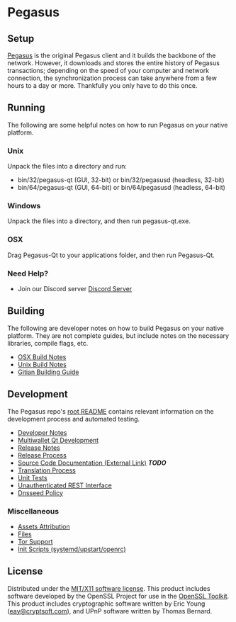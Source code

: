 Pegasus
=====================

Setup
---------------------
[Pegasus](https://www.pegasuscoin.online) is the original Pegasus client and it builds the backbone of the network. However, it downloads and stores the entire history of Pegasus transactions; depending on the speed of your computer and network connection, the synchronization process can take anywhere from a few hours to a day or more. Thankfully you only have to do this once.

Running
---------------------
The following are some helpful notes on how to run Pegasus on your native platform.

### Unix

Unpack the files into a directory and run:

- bin/32/pegasus-qt (GUI, 32-bit) or bin/32/pegasusd (headless, 32-bit)
- bin/64/pegasus-qt (GUI, 64-bit) or bin/64/pegasusd (headless, 64-bit)

### Windows

Unpack the files into a directory, and then run pegasus-qt.exe.

### OSX

Drag Pegasus-Qt to your applications folder, and then run Pegasus-Qt.

### Need Help?

* Join our Discord server [Discord Server](https://discord.pegasuscoin.online)

Building
---------------------
The following are developer notes on how to build Pegasus on your native platform. They are not complete guides, but include notes on the necessary libraries, compile flags, etc.

- [OSX Build Notes](build-osx.md)
- [Unix Build Notes](build-unix.md)
- [Gitian Building Guide](gitian-building.md)

Development
---------------------
The Pegasus repo's [root README](https://github.com/pegasus/pegasus/blob/master/README.md) contains relevant information on the development process and automated testing.

- [Developer Notes](developer-notes.md)
- [Multiwallet Qt Development](multiwallet-qt.md)
- [Release Notes](release-notes.md)
- [Release Process](release-process.md)
- [Source Code Documentation (External Link)](https://dev.visucore.com/bitcoin/doxygen/) ***TODO***
- [Translation Process](translation_process.md)
- [Unit Tests](unit-tests.md)
- [Unauthenticated REST Interface](REST-interface.md)
- [Dnsseed Policy](dnsseed-policy.md)

### Miscellaneous
- [Assets Attribution](assets-attribution.md)
- [Files](files.md)
- [Tor Support](tor.md)
- [Init Scripts (systemd/upstart/openrc)](init.md)

License
---------------------
Distributed under the [MIT/X11 software license](http://www.opensource.org/licenses/mit-license.php).
This product includes software developed by the OpenSSL Project for use in the [OpenSSL Toolkit](https://www.openssl.org/). This product includes
cryptographic software written by Eric Young ([eay@cryptsoft.com](mailto:eay@cryptsoft.com)), and UPnP software written by Thomas Bernard.
